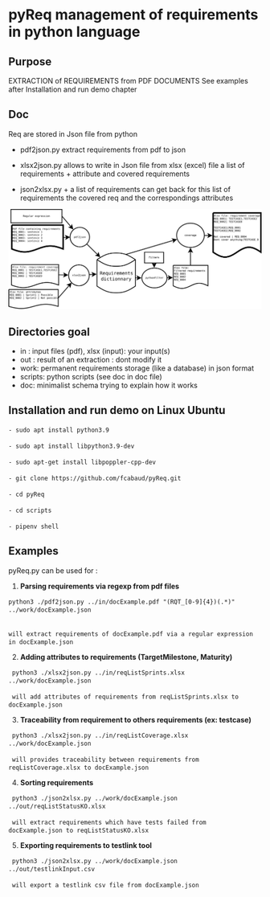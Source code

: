 pyReq management of requirements in python language
===================================================


Purpose
-------

EXTRACTION of REQUIREMENTS from PDF DOCUMENTS
See examples after Installation and run demo chapter

Doc
-------

Req are stored in Json file from python

- pdf2json.py extract requirements from pdf to json

- xlsx2json.py allows to write in Json file from xlsx (excel)
  file a list of requirements + attribute and covered requirements

- json2xlsx.py + a list of requirements can get back for this
  list of requirements the covered req and the correspondings attributes

![graphic](doc/pyReq.svg)


Directories goal 
----------------

- in : input files (pdf), xlsx (input): your input(s)
- out : result of an extraction : dont modify it
- work: permanent requirements storage (like a database) in json format
- scripts: python scripts (see doc in doc file)
- doc: minimalist schema trying to explain how it works

Installation and run demo on Linux Ubuntu 
-----------------------------------------


    - sudo apt install python3.9

    - sudo apt install libpython3.9-dev

    - sudo apt-get install libpoppler-cpp-dev

    - git clone https://github.com/fcabaud/pyReq.git

    - cd pyReq

    - cd scripts

    - pipenv shell 

Examples
-------

pyReq.py can be used for :
   1. **Parsing requirements via regexp from pdf files**

    python3 ./pdf2json.py ../in/docExample.pdf "(RQT_[0-9]{4})(.*)" ../work/docExample.json


    will extract requirements of docExample.pdf via a regular expression in docExample.json

   2. **Adding attributes to requirements (TargetMilestone, Maturity)**

     python3 ./xlsx2json.py ../in/reqListSprints.xlsx ../work/docExample.json

     will add attributes of requirements from reqListSprints.xlsx to docExample.json

   3. **Traceability from requirement to others requirements (ex: testcase)**

     python3 ./xlsx2json.py ../in/reqListCoverage.xlsx ../work/docExample.json

     will provides traceability between requirements from reqListCoverage.xlsx to docExample.json

   4. **Sorting requirements**

     python3 ./json2xlsx.py ../work/docExample.json ../out/reqListStatusKO.xlsx

     will extract requirements which have tests failed from docExample.json to reqListStatusKO.xlsx

   5. **Exporting requirements to testlink tool**

     python3 ./json2xlsx.py ../work/docExample.json ../out/testlinkInput.csv

     will export a testlink csv file from docExample.json
  


